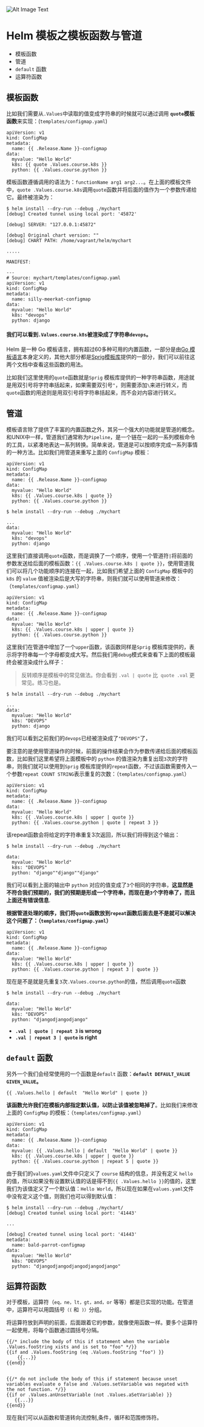 ![Alt Image Text](images/helm/helm4_0.jpg "Headline image")
# Helm 模板之模板函数与管道

* 模板函数
* 管道
* `default` 函数
* 运算符函数

## 模板函数

比如我们需要从`.Values`中读取的值变成字符串的时候就可以通过调用 **`quote`模板函数**来实现：(`templates/configmap.yaml`)

```
apiVersion: v1
kind: ConfigMap
metadata:
  name: {{ .Release.Name }}-configmap
data:
  myvalue: "Hello World"
  k8s: {{ quote .Values.course.k8s }}
  python: {{ .Values.course.python }}
```

模板函数遵循调用的语法为：`functionName arg1 arg2...`。在上面的模板文件中，`quote .Values.course.k8s`调用`quote`函数并将后面的值作为一个参数传递给它。最终被渲染为：

```
$ helm install --dry-run --debug ./mychart
[debug] Created tunnel using local port: '45872'

[debug] SERVER: "127.0.0.1:45872"

[debug] Original chart version: ""
[debug] CHART PATH: /home/vagrant/helm/mychart

.....

MANIFEST:

---
# Source: mychart/templates/configmap.yaml
apiVersion: v1
kind: ConfigMap
metadata:
  name: silly-meerkat-configmap
data:
  myvalue: "Hello World"
  k8s: "devops"
  python: django
```

#### 我们可以看到`.Values.course.k8s`被渲染成了字符串`devops`。

Helm 是一种 Go 模板语言，拥有超过60多种可用的内置函数，一部分是由[Go 模板语言](https://godoc.org/text/template)本身定义的，其他大部分都是[Sprig模板库](https://godoc.org/github.com/Masterminds/sprig)提供的一部分，我们可以前往这两个文档中查看这些函数的用法。

比如我们这里使用的`quote`函数就是`Sprig` 模板库提供的一种字符串函数，用途就是用双引号将字符串括起来，如果需要双引号`"`，则需要添加`\`来进行转义，而`quote`函数的用途则是用双引号将字符串括起来，而不会对内容进行转义。

## 管道

模板语言除了提供了丰富的内置函数之外，其另一个强大的功能就是管道的概念。和UNIX中一样，管道我们通常称为`Pipeline`，是一个链在一起的一系列模板命令的工具，以紧凑地表达一系列转换。简单来说，管道是可以按顺序完成一系列事情的一种方法。比如我们用管道来重写上面的 `ConfigMap` 模板：

```
apiVersion: v1
kind: ConfigMap
metadata:
  name: {{ .Release.Name }}-configmap
data:
  myvalue: "Hello World"
  k8s: {{ .Values.course.k8s | quote }}
  python: {{ .Values.course.python }}
```

```
$ helm install --dry-run --debug ./mychart

...
data:
  myvalue: "Hello World"
  k8s: "devops"
  python: django

```

这里我们直接调用`quote`函数，而是调换了一个顺序，使用一个管道符`|`将前面的参数发送给后面的模板函数：`{{ .Values.course.k8s | quote }}`，使用管道我们可以将几个功能顺序的连接在一起，比如我们希望上面的 `ConfigMap` 模板中的 `k8s` 的 `value` 值被渲染后是大写的字符串，则我们就可以使用管道来修改：（`templates/configmap.yaml`）

```
apiVersion: v1
kind: ConfigMap
metadata:
  name: {{ .Release.Name }}-configmap
data:
  myvalue: "Hello World"
  k8s: {{ .Values.course.k8s | upper | quote }}
  python: {{ .Values.course.python }}
```

这里我们在管道中增加了一个`upper`函数，该函数同样是`Sprig` 模板库提供的，表示将字符串每一个字母都变成大写。然后我们用`debug`模式来查看下上面的模板最终会被渲染成什么样子：

> 反转顺序是模板中的常见做法。你会看到 `.val | quote` 比` quote .val` 更常见。练习也是。


```
$ helm install --dry-run --debug ./mychart

...
data:
  myvalue: "Hello World"
  k8s: "DEVOPS"
  python: django
```

我们可以看到之前我们的`devops`已经被渲染成了`"DEVOPS"`了，

要注意的是使用管道操作的时候，前面的操作结果会作为参数传递给后面的模板函数，比如我们这里希望将上面模板中的 `python` 的值渲染为重复出现`3`次的字符串，则我们就可以使用到`Sprig` 模板库提供的`repeat`函数，不过该函数需要传入一个参数`repeat COUNT STRING`表示重复的次数：（`templates/configmap.yaml`）


```
apiVersion: v1
kind: ConfigMap
metadata:
  name: {{ .Release.Name }}-configmap
data:
  myvalue: "Hello World"
  k8s: {{ .Values.course.k8s | upper | quote }}
  python: {{ .Values.course.python | quote | repeat 3 }}
```

该repeat函数会将给定的字符串重复3次返回，所以我们将得到这个输出：

```
$ helm install --dry-run --debug ./mychart

data:
  myvalue: "Hello World"
  k8s: "DEVOPS"
  python: "django""django""django"
```

我们可以看到上面的输出中 `python` 对应的值变成了`3`个相同的字符串，**这显然是不符合我们预期的，我们的预期是形成一个字符串，而现在是`3`个字符串了，而且上面还有错误信息**.

**根据管道处理的顺序，我们将`quote`函数放到`repeat`函数后面去是不是就可以解决这个问题了：（`templates/configmap.yaml`）**

```
apiVersion: v1
kind: ConfigMap
metadata:
  name: {{ .Release.Name }}-configmap
data:
  myvalue: "Hello World"
  k8s: {{ .Values.course.k8s | upper | quote }}
  python: {{ .Values.course.python | repeat 3 | quote }}
```
现在是不是就是先重复`3`次`.Values.course.python`的值，然后调用`quote`函数

```
$ helm install --dry-run --debug ./mychart

data:
  myvalue: "Hello World"
  k8s: "DEVOPS"
  python: "djangodjangodjango"
```

* **`.val | quote | repeat 3` is wrong**
* **`.val | repeat 3 | quote` is right**

## `default` 函数

另外一个我们会经常使用的一个函数是`default` 函数：**`default DEFAULT_VALUE GIVEN_VALUE`。**

```
{{ .Values.hello | default  "Hello World" | quote }}
```

**该函数允许我们在模板内部指定默认值，以防止该值被忽略掉了**。比如我们来修改上面的 `ConfigMap` 的模板：（`templates/configmap.yaml`）
 
```
apiVersion: v1
kind: ConfigMap
metadata:
  name: {{ .Release.Name }}-configmap
data:
  myvalue: {{ .Values.hello | default  "Hello World" | quote }}
  k8s: {{ .Values.course.k8s | upper | quote }}
  python: {{ .Values.course.python | repeat 5 | quote }}
```

由于我们的`values.yaml`文件中只定义了 `course` 结构的信息，并没有定义 `hello` 的值，所以如果没有设置默认值的话是得不到`{{ .Values.hello }}`的值的，这里我们为该值定义了一个默认值：`Hello World`，所以现在如果在`values.yaml`文件中没有定义这个值，则我们也可以得到默认值：

```
$ helm install --dry-run --debug ./mychart/
[debug] Created tunnel using local port: '41443'

...

[debug] Created tunnel using local port: '41443'
metadata:
  name: bald-parrot-configmap
data:
  myvalue: "Hello World"
  k8s: "DEVOPS"
  python: "djangodjangodjangodjangodjango"
```

## 运算符函数


对于模板，运算符（`eq，ne，lt，gt，and，or` 等等）都是已实现的功能。在管道中，运算符可以用圆括号`（(` 和` )）`分组。

将运算符放到声明的前面，后面跟着它的参数，就像使用函数一样。要多个运算符一起使用，将每个函数通过圆括号分隔。


```
{{/* include the body of this if statement when the variable .Values.fooString xists and is set to "foo" */}}
{{if and .Values.fooString (eq .Values.fooString "foo") }}
    {{...}}
{{end}}


{{/* do not include the body of this if statement because unset variables evaluate o false and .Values.setVariable was negated with the not function. */}}
{{if or .Values.anUnsetVariable (not .Values.aSetVariable) }}
   {{...}}
{{end}}
```

现在我们可以从函数和管道转向流控制,条件，循环和范围修饰符。


